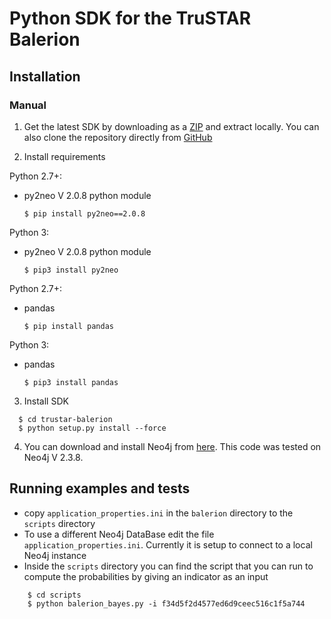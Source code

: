 # Python SDK for the TruSTAR Balerion 
  
## Installation

### Manual
1. Get the latest SDK by downloading as a [ZIP](https://github.com/trustar/trustar-balerion/archive/master.zip) and extract locally.  You can also clone the repository directly from [GitHub](https://github.com/trustar/trustar-balerion)

2. Install requirements

 Python 2.7+:
* py2neo V 2.0.8 python module

  ```shell
  $ pip install py2neo==2.0.8
  ``` 
  
 Python 3:
* py2neo V 2.0.8 python module

  ```shell
  $ pip3 install py2neo
  ``` 
  
 Python 2.7+:
* pandas 

  ```shell
  $ pip install pandas
  ``` 
  
 Python 3:
* pandas

  ```shell
  $ pip3 install pandas
  ``` 
  
3. Install SDK

  ```shell   
    $ cd trustar-balerion
    $ python setup.py install --force
   ```

4. You can download and install Neo4j from [here](https://neo4j.com/download/other-releases/). This code was tested on Neo4j V 2.3.8.

## Running examples and tests
- copy `application_properties.ini` in the `balerion` directory to the `scripts` directory
- To use a different Neo4j DataBase edit the file `application_properties.ini`. Currently it is setup to connect to a 
local Neo4j instance
- Inside the `scripts` directory you can find the script that you can run to compute the probabilities by giving an indicator as an input

```shell
    $ cd scripts
    $ python balerion_bayes.py -i f34d5f2d4577ed6d9ceec516c1f5a744
```
